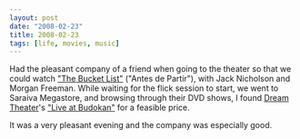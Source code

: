```yaml
---
layout: post
date: "2008-02-23"
title: 2008-02-23
tags: [life, movies, music]
---
```

Had the pleasant company of a friend when going to the theater so
that we could watch
["The Bucket List"](http://www.imdb.com/title/tt0825232/) ("Antes
de Partir"), with Jack Nicholson and Morgan Freeman. While waiting
for the flick session to start, we went to Saraiva Megastore, and
browsing through their DVD shows, I found
[Dream Theater](http://www.dreamtheater.net/)'s
["Live at Budokan"](http://www.dreamtheater.net/disco_videography.php?s=budokan2dvd)
for a feasible price.

It was a very pleasant evening and the company was especially
good.


